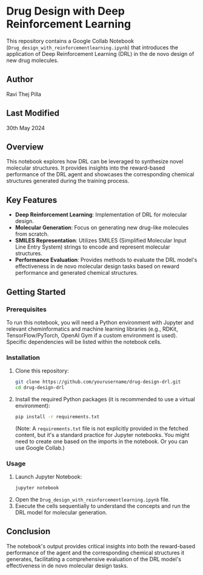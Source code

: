 # Drug Design with Deep Reinforcement Learning

This repository contains a Google Collab Notebook (`Drug_design_with_reinforcementlearning.ipynb`) that introduces the application of Deep Reinforcement Learning (DRL) in the de novo design of new drug molecules.

## Author
Ravi Thej Pilla

## Last Modified
30th May 2024

## Overview
This notebook explores how DRL can be leveraged to synthesize novel molecular structures. It provides insights into the reward-based performance of the DRL agent and showcases the corresponding chemical structures generated during the training process.

## Key Features
* **Deep Reinforcement Learning**: Implementation of DRL for molecular design.
* **Molecular Generation**: Focus on generating new drug-like molecules from scratch.
* **SMILES Representation**: Utilizes SMILES (Simplified Molecular Input Line Entry System) strings to encode and represent molecular structures.
* **Performance Evaluation**: Provides methods to evaluate the DRL model's effectiveness in de novo molecular design tasks based on reward performance and generated chemical structures.

## Getting Started

### Prerequisites
To run this notebook, you will need a Python environment with Jupyter and relevant cheminformatics and machine learning libraries (e.g., RDKit, TensorFlow/PyTorch, OpenAI Gym if a custom environment is used). Specific dependencies will be listed within the notebook cells.

### Installation
1.  Clone this repository:
    ```bash
    git clone https://github.com/yourusername/drug-design-drl.git
    cd drug-design-drl
    ```
2.  Install the required Python packages (it is recommended to use a virtual environment):
    ```bash
    pip install -r requirements.txt
    ```
    (Note: A `requirements.txt` file is not explicitly provided in the fetched content, but it's a standard practice for Jupyter notebooks. You might need to create one based on the imports in the notebook. Or you can use Google Collab.)

### Usage
1.  Launch Jupyter Notebook:
    ```bash
    jupyter notebook
    ```
2.  Open the `Drug_design_with_reinforcementlearning.ipynb` file.
3.  Execute the cells sequentially to understand the concepts and run the DRL model for molecular generation.

## Conclusion
The notebook's output provides critical insights into both the reward-based performance of the agent and the corresponding chemical structures it generates, facilitating a comprehensive evaluation of the DRL model's effectiveness in de novo molecular design tasks.
